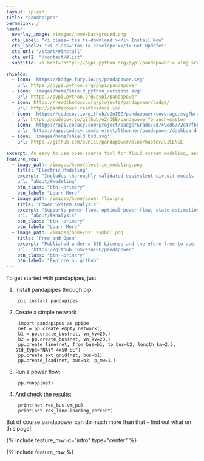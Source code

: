 ```yaml
---
layout: splash
title: "pandapipes"
permalink: /
header:
  overlay_image: /images/home/background.png
  cta_label: "<i class='fas fa-download'></i> Install Now"
  cta_label2: "<i class='fas fa-envelope'></i> Get Updates"
  cta_url: "/start/#install"
  cta_url2: "/contact/#list"
  subtitle: <a href='https://pypi.python.org/pypi/pandapower'> <img src='{{"/images/home/shield_python_versions.svg" | relative_url}}'></a>
  
shields:
  - icon: 'https://badge.fury.io/py/pandapower.svg'
    url: https://pypi.python.org/pypi/pandapower
  - icon: 'images/home/shield_python_versions.svg'
    url: https://pypi.python.org/pypi/pandapower
  - icon: https://readthedocs.org/projects/pandapower/badge/
    url: http://pandapower.readthedocs.io/
  - icon: 'https://codecov.io/github/e2nIEE/pandapower/coverage.svg?branch=develop'
    url: https://codecov.io/github/e2nIEE/pandapower?branch=master
  - icon: 'https://api.codacy.com/project/badge/Grade/5d749ed6772e47f6b84fb9afb83903d3'
    url: 'https://app.codacy.com/project/lthurner/pandapower/dashboard'
  - icon: 'images/home/shield_bsd.svg'
    url: https://github.com/e2nIEE/pandapower/blob/master/LICENSE
    
excerpt: An easy to use open source tool for fluid system modeling, analysis and optimization with a high degree of automation.
feature_row:
  - image_path: /images/home/electric_modeling.png
    title: "Electric Modeling"
    excerpt: "Includes thoroughly validated equivalent circuit models for lines, transformers, switches and more."
    url: "about/#modeling"
    btn_class: "btn--primary"
    btn_label: "Learn More"
  - image_path: /images/home/power_flow.png
    title: "Power System Analysis"
    excerpt: "Supports power flow, optimal power flow, state estimation, short-circuit calculation and topological graph searches."
    url: "about/#analysis"
    btn_class: "btn--primary"
    btn_label: "Learn More"
  - image_path: /images/home/osi_symbol.png
    title: "Free and Open"
    excerpt: "Published under a BSD License and therefore free to use, modify and share however you want."
    url: "https://github.com/e2nIEE/pandapower"
    btn_class: "btn--primary"
    btn_label: "Explore on github"
---
```


To get started with pandapipes, just

1. Install pandapipes through pip:

        pip install pandapipes

2. Create a simple network

        import pandapipes as ppipe
        net = pp.create_empty_network() 
        b1 = pp.create_bus(net, vn_kv=20.)
        b2 = pp.create_bus(net, vn_kv=20.)
        pp.create_line(net, from_bus=b1, to_bus=b2, length_km=2.5, std_type="NAYY 4x50 SE")   
        pp.create_ext_grid(net, bus=b1)
        pp.create_load(net, bus=b2, p_mw=1.)
        
3. Run a power flow:

        pp.runpp(net)
        
4. And check the results:

        print(net.res_bus.vm_pu)
        print(net.res_line.loading_percent)

But of course pandapower can do much more than that - find out what on this page!

{% include feature_row id="intro" type="center" %}
    
{% include feature_row %}
